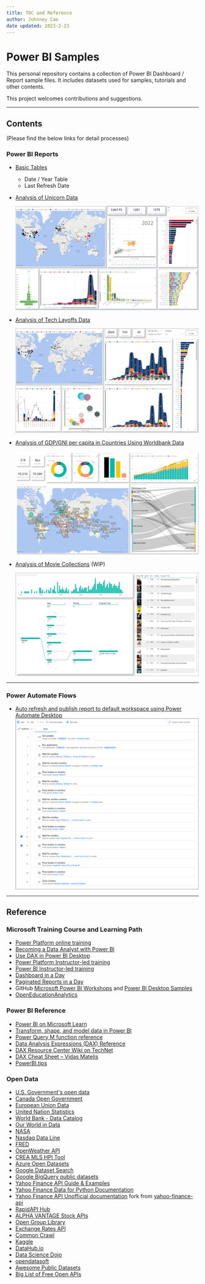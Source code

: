 ```yaml
---
title: TOC and Reference
author: Johnney Cao
date updated: 2023-2-23
---
```


# Power BI Samples

This personal repository contains a collection of Power BI Dashboard / Report sample files.  It includes datasets used for samples, tutorials and other contents. 

This project welcomes contributions and suggestions.

----------

## Contents

(Please find the below links for detail processes)

### Power BI Reports

- [Basic Tables](./docs/BasicData.md)
    - Date / Year Table
    - Last Refresh Date
- [Analysis of Unicorn Data](./docs/Unicorn.md)

    ![Screenshot](./_Asset%20Library/Unicorn_Screenshot.png)

- [Analysis of Tech Layoffs Data](./docs/Layoffs.md)

    ![Screenshot](./_Asset%20Library/Layoffs_Screenshot.png)

- [Analysis of GDP/GNI per capita in Countries Using Worldbank Data](./docs/WorldBank.md)

    ![Screenshot](./_Asset%20Library/WorldBank_WorldMap_Screenshot.png)

- [Analysis of Movie Collections](./docs/Movies.md) (WIP)

    ![Screenshot](./_Asset%20Library/IMDB_Top250_Screenshot.png)

----------

### Power Automate Flows
- [Auto refresh and publish report to default workspace using Power Automate Desktop](./docs/FlowAutoRefresh.md)
    ![Screenshot](./_Asset%20Library/AutoRefreshFlow.png)

----------

## Reference

### Microsoft Training Course and Learning Path

- [Power Platform online training](http://aka.ms/powerplatform)
- [Becoming a Data Analyst with Power BI](https://aka.ms/learnpowerbi)
- [Use DAX in Power BI Desktop](https://aka.ms/learndax)
- [Power Platform Instructor-led training](https://aka.ms/PowerPlatformILT)
- [Power BI Instructor-led training](https://powerbi.microsoft.com/en-us/instructor-led-training/)
- [Dashboard in a Day](https://aka.ms/DIAD)
- [Paginated Reports in a Day](https://aka.ms/priad-online-course)
- GitHub [Microsoft Power BI Workshops](https://github.com/microsoft/pbiworkshops) and [Power BI Desktop Samples](https://github.com/microsoft/powerbi-desktop-samples)
- [OpenEducationAnalytics](https://aka.ms/oea)
 
### Power BI Reference

- [Power BI on Microsoft Learn](https://learn.microsoft.com/en-us/training/powerplatform/power-bi)
- [Transform, shape, and model data in Power BI](https://learn.microsoft.com/en-us/power-bi/transform-model/)
- [Power Query M function reference](https://learn.microsoft.com/en-us/powerquery-m/power-query-m-function-reference)
- [Data Analysis Expressions (DAX) Reference](https://aka.ms/dax)
- [DAX Resource Center Wiki on TechNet](https://social.technet.microsoft.com/wiki/contents/articles/1088.dax-resource-center.aspx)
- [DAX Cheat Sheet – Vidas Matelis](http://www.powerpivot-info.com/post/439-dax-cheat-sheet)
- [PowerBI.tips](https://powerbi.tips/)

### Open Data

- [U.S. Government's open data](https://data.gov/)
- [Canada Open Government](https://open.canada.ca/en/open-data)
- [European Union Data](https://data.europa.eu/en)
- [United Nation Statistics](http://data.un.org/)
- [World Bank - Data Catalog](https://datacatalog.worldbank.org/)
- [Our World in Data](https://ourworldindata.org/)
- [NASA](https://data.nasa.gov/)
- [Nasdaq Data Line](https://docs.data.nasdaq.com/docs/getting-started)
- [FRED](https://fred.stlouisfed.org/docs/api/fred/)
- [OpenWeather API](https://openweathermap.org/api)
- [CREA MLS HPI Tool](https://www.crea.ca/housing-market-stats/mls-home-price-index/hpi-tool/)
- [Azure Open Datasets](https://learn.microsoft.com/en-CA/azure/open-datasets/dataset-catalog)
- [Google Dataset Search](https://datasetsearch.research.google.com/)
- [Google BigQuery public datasets](https://cloud.google.com/bigquery/public-data/)
- [Yahoo Finance API Guide & Examples](https://syncwith.com/yahoo-finance/yahoo-finance-api)
- [Yahoo Finance Data for Python Documentation](https://python-yahoofinance.readthedocs.io/en/latest/index.html)
- [Yahoo Finance API Unofficial documentation](./docs/YahooFinanceAPI.md) fork from [yahoo-finance-api](https://github.com/mxbi/yahoo-finance-api/blob/master/DOCUMENTATION.md)
- [RapidAPI Hub](https://rapidapi.com/hub/)
- [ALPHA VANTAGE Stock APIs](https://www.alphavantage.co/documentation/)
- [Open Group Library](https://publications.opengroup.org/)
- [Exchange Rates API](https://exchangerate.host/#/docs)
- [Common Crawl](https://commoncrawl.org/)
- [Kaggle](https://www.kaggle.com/datasets)
- [DataHub.io](https://datahub.io/collections)
- [Data Science Dojo](https://code.datasciencedojo.com/datasciencedojo/datasets)
- [opendatasoft](https://public.opendatasoft.com/explore/)
- [Awesome Public Datasets](https://github.com/awesomedata/awesome-public-datasets)
- [Big List of Free Open APIs](https://mixedanalytics.com/blog/list-actually-free-open-no-auth-needed-apis/)
